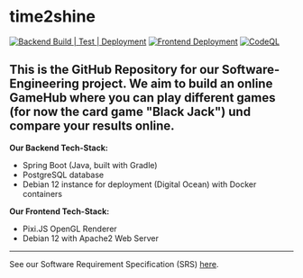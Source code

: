 # time2shine
[![Backend Build | Test | Deployment](https://github.com/SE-TINF22B6/time2shine/actions/workflows/backend-pipeline.yml/badge.svg)](https://github.com/SE-TINF22B6/time2shine/actions/workflows/backend-pipeline.yml)
[![Frontend Deployment](https://github.com/SE-TINF22B6/time2shine/actions/workflows/frontend-pipeline.yml/badge.svg)](https://github.com/SE-TINF22B6/time2shine/actions/workflows/frontend-pipeline.yml)
[![CodeQL](https://github.com/SE-TINF22B6/time2shine/actions/workflows/github-code-scanning/codeql/badge.svg)](https://github.com/SE-TINF22B6/time2shine/actions/workflows/github-code-scanning/codeql)

This is the GitHub Repository for our Software-Engineering project. We aim to build an online GameHub where you can play different games (for now the card game "Black Jack") und compare your results online.
---
**Our Backend Tech-Stack:**
 - Spring Boot (Java, built with Gradle)
 - PostgreSQL database
 - Debian 12 instance for deployment (Digital Ocean) with Docker containers

**Our Frontend Tech-Stack:**
 - Pixi.JS OpenGL Renderer
 - Debian 12 with Apache2 Web Server

---

See our Software Requirement Specification (SRS) [here](https://github.com/SE-TINF22B6/time2shine/blob/main/Documentation/srs.md).
